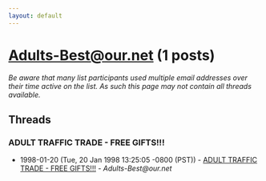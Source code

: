 ```yaml
---
layout: default
---
```


# Adults-Best@our.net (1 posts)

_Be aware that many list participants used multiple email addresses over their time active on the list. As such this page may not contain all threads available._

## Threads

### ADULT TRAFFIC TRADE - FREE GIFTS!!!
+ 1998-01-20 (Tue, 20 Jan 1998 13:25:05 -0800 (PST)) - [ADULT TRAFFIC TRADE - FREE GIFTS!!!](/archive/1998/01/78c61c7a3a5238ef11e668089af2ad6c01a3d024869c5fce3ccf5265c34408fa) - _Adults-Best@our.net_


